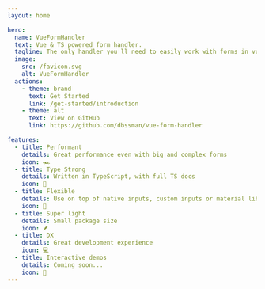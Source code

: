 ```yaml
---
layout: home

hero:
  name: VueFormHandler
  text: Vue & TS powered form handler.
  tagline: The only handler you'll need to easily work with forms in vue
  image:
    src: /favicon.svg
    alt: VueFormHandler
  actions:
    - theme: brand
      text: Get Started
      link: /get-started/introduction
    - theme: alt
      text: View on GitHub
      link: https://github.com/dbssman/vue-form-handler

features:
  - title: Performant
    details: Great performance even with big and complex forms
    icon: 🏎
  - title: Type Strong
    details: Written in TypeScript, with full TS docs
    icon: 💪
  - title: Flexible
    details: Use on top of native inputs, custom inputs or material libraries!
    icon: 🔩
  - title: Super light
    details: Small package size
    icon: 🪶
  - title: DX
    details: Great development experience
    icon: 💻
  - title: Interactive demos
    details: Coming soon...
    icon: 🎪
---
```

